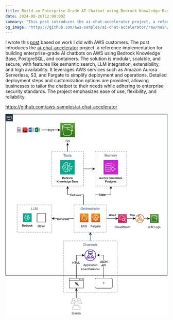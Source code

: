 ```yaml
---
title: Build an Enterprise-Grade AI Chatbot using Bedrock Knowledge Base, PostgreSQL, and Containers
date: 2024-08-26T12:00:00Z
summary: "This post introduces the ai-chat-accelerator project, a reference implementation for building enterprise-grade AI chatbots on AWS using Bedrock Knowledge Base, PostgreSQL, and containers."
og_image: "https://github.com/aws-samples/ai-chat-accelerator/raw/main/architecture.png"
---
```


I wrote this [post](https://community.aws/content/2lCaIftOHliEE7Hhzg3cc7N021J) based on work I did with AWS customers. The post introduces the [ai-chat-accelerator](https://github.com/aws-samples/ai-chat-accelerator) project, a reference implementation for building enterprise-grade AI chatbots on AWS using Bedrock Knowledge Base, PostgreSQL, and containers. The solution is modular, scalable, and secure, with features like semantic search, LLM integration, extensibility, and high availability. It leverages AWS services such as Amazon Aurora Serverless, S3, and Fargate to simplify deployment and operations. Detailed deployment steps and customization options are provided, allowing businesses to tailor the chatbot to their needs while adhering to enterprise security standards. The project emphasizes ease of use, flexibility, and reliability. 

https://github.com/aws-samples/ai-chat-accelerator

[![AWS Blog Post](https://github.com/aws-samples/ai-chat-accelerator/raw/main/architecture.png)](https://community.aws/content/2lCaIftOHliEE7Hhzg3cc7N021J)
